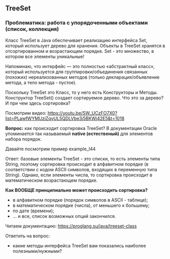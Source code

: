 ## TreeSet

### Проблематика: работа с упорядоченными объектами (список, коллекция)
Класс TreeSet в Java обеспечивает реализацию интерфейса Set, который использует дерево для хранения.
Объекты в TreeSet хранятся в отсортированном и возрастающем порядке.
Set - это множество, в котором все элементы уникальные!

Напоминаю, что интерфейс — это полностью «абстрактный класс», который используется для
группировки/объединения связанных (похожих) нереализованных методов
(только декларация/объявление метода, а тело метода - пустое).

Поскольку TreeSet это Класс, то у него есть Конструкторы и Методы.
Конструктор TreeSet() создает сортируемое дерево.
Что это за дерево? И при чем здесь сортировка?

Посмотрим видео:
https://youtu.be/SW_UCzFO7X0?list=PLawfWYMUziZqyUL5QDLVbe3j5BKWj42E5&t=1018

**Вопрос:** как происходит сортировка TreeSet?
В документации Oracle упоминается так называемый **native (естественый)**
для элементов набора порядок.

Давайте посмотрим пример example_l44

Ответ: базовые элементы TreeSet - это списки, то есть элементы типа String, поэтому сортировка
происходит в алфавитном порядке (в соответствии с кодом ASCII символов, входящих в переменную типа String).
Однако, если элементы числа, то сортировка происходит в математическом возрастающем порядке.

**Как ВООБЩЕ принципиально может происходить сортировка?**
- в алфавитном порядке (порядок символов в ASCII - таблице);
- в математическом порядке (числа), от меньшего к большему;
- по дате (времени);
- ... и все, список возможных опций закончился.

Читаем документацию:
https://proglang.su/java/treeset-class

Ответить на вопрос:
- какие методы интерфейса TreeSet вам показались наиболее полезными/нужными?


